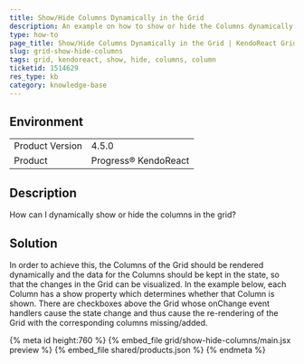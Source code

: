 ```yaml
---
title: Show/Hide Columns Dynamically in the Grid
description: An example on how to show or hide the Columns dynamically in the KendoReact Grid.
type: how-to
page_title: Show/Hide Columns Dynamically in the Grid | KendoReact Grid
slug: grid-show-hide-columns
tags: grid, kendoreact, show, hide, columns, column
ticketid: 1514629
res_type: kb
category: knowledge-base
---
```


## Environment

<table>
    <tbody>
	    <tr>
	    	<td>Product Version</td>
	    	<td>4.5.0</td>
	    </tr>
	    <tr>
	    	<td>Product</td>
	    	<td>Progress® KendoReact</td>
	    </tr>
    </tbody>
</table>


## Description

How can I dynamically show or hide the columns in the grid?

## Solution

In order to achieve this, the Columns of the Grid should be rendered dynamically and the data for the Columns should be kept in the state, so that the changes in the Grid can be visualized. In the example below, each Column has a show property which determines whether that Column is shown. There are checkboxes above the Grid whose onChange event handlers cause the state change and thus cause the re-rendering of the Grid with the corresponding columns missing/added.


{% meta id height:760 %}
{% embed_file grid/show-hide-columns/main.jsx preview %}
{% embed_file shared/products.json %}
{% endmeta %}
